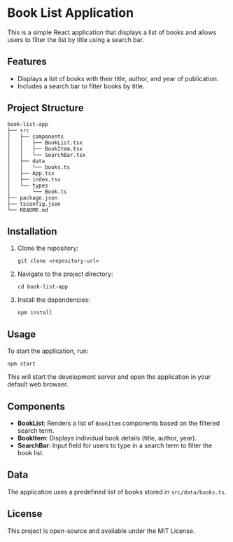 # Book List Application

This is a simple React application that displays a list of books and allows users to filter the list by title using a search bar.

## Features

- Displays a list of books with their title, author, and year of publication.
- Includes a search bar to filter books by title.

## Project Structure

```
book-list-app
├── src
│   ├── components
│   │   ├── BookList.tsx
│   │   ├── BookItem.tsx
│   │   └── SearchBar.tsx
│   ├── data
│   │   └── books.ts
│   ├── App.tsx
│   ├── index.tsx
│   └── types
│       └── Book.ts
├── package.json
├── tsconfig.json
└── README.md
```

## Installation

1. Clone the repository:
   ```
   git clone <repository-url>
   ```
2. Navigate to the project directory:
   ```
   cd book-list-app
   ```
3. Install the dependencies:
   ```
   npm install
   ```

## Usage

To start the application, run:
```
npm start
```
This will start the development server and open the application in your default web browser.

## Components

- **BookList**: Renders a list of `BookItem` components based on the filtered search term.
- **BookItem**: Displays individual book details (title, author, year).
- **SearchBar**: Input field for users to type in a search term to filter the book list.

## Data

The application uses a predefined list of books stored in `src/data/books.ts`.

## License

This project is open-source and available under the MIT License.
